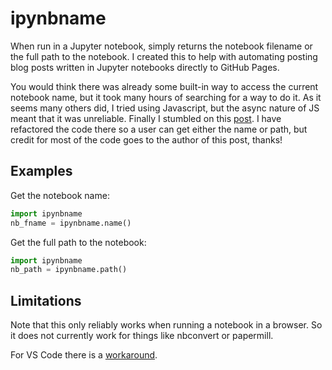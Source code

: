 # ipynbname

When run in a Jupyter notebook, simply returns the notebook filename or the full path to the notebook.
I created this to help with automating posting blog posts written in Jupyter notebooks directly to
GitHub Pages.

You would think there was already some built-in way to access the current notebook name, but it took many hours
of searching for a way to do it. As it seems many others did, I tried using Javascript, but the async nature of
JS meant that it was unreliable. Finally I stumbled on this [post](https://forums.fast.ai/t/jupyter-notebook-enhancements-tips-and-tricks/17064/39).
I have refactored the code there so a user can get either the name or path, but credit for most of the code
goes to the author of this post, thanks!

## Examples

Get the notebook name:

```python
import ipynbname
nb_fname = ipynbname.name()
```

Get the full path to the notebook:

```python
import ipynbname
nb_path = ipynbname.path()
```
## Limitations

Note that this only reliably works when running a notebook in a browser. So it does not currently work for things like nbconvert or papermill.

For VS Code there is a [workaround](https://github.com/msm1089/ipynbname/issues/17#issuecomment-1293269863).
